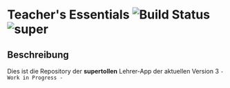
# Teacher's Essentials ![Build Status](https://raster.shields.io/badge/status-In_Entwicklung-green.png) ![super](https://raster.shields.io/badge/status-Ab_sofort_mit_tollen_Buttons!-orange.png)

## Beschreibung
Dies ist die Repository der **supertollen** Lehrer-App
der aktuellen Version 3
` - Work in Progress - `

